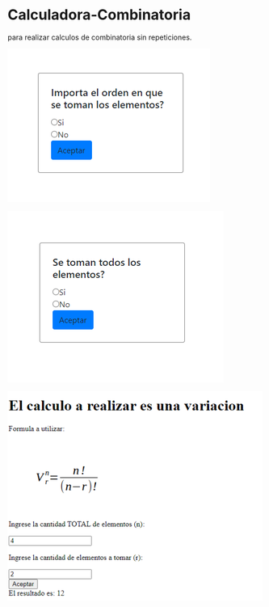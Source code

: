 # Calculadora-Combinatoria
para realizar calculos de combinatoria sin repeticiones.

![](Screenshots/Screenshot_1.png)

![](Screenshots/Screenshot_2.png)

![](Screenshots/Screenshot_3.png)
